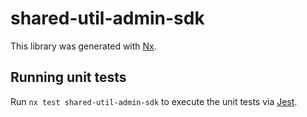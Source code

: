 # shared-util-admin-sdk

This library was generated with [Nx](https://nx.dev).

## Running unit tests

Run `nx test shared-util-admin-sdk` to execute the unit tests via [Jest](https://jestjs.io).
